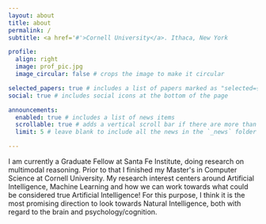 ```yaml
---
layout: about
title: about
permalink: /
subtitle: <a href='#'>Cornell University</a>. Ithaca, New York

profile:
  align: right
  image: prof_pic.jpg
  image_circular: false # crops the image to make it circular

selected_papers: true # includes a list of papers marked as "selected={true}"
social: true # includes social icons at the bottom of the page

announcements:
  enabled: true # includes a list of news items
  scrollable: true # adds a vertical scroll bar if there are more than 3 news items
  limit: 5 # leave blank to include all the news in the `_news` folder

---
```


I am currently a Graduate Fellow at Santa Fe Institute, doing research on multimodal reasoning. Prior to that I finished my Master's in Computer Science at Cornell University. My research interest centers around Artificial Intelligence, Machine Learning and how we can work towards what could be considered true Artificial Intelligence! For this purpose, I think it is the most promising direction to look towards Natural Intelligence, both with regard to the brain and psychology/cognition.